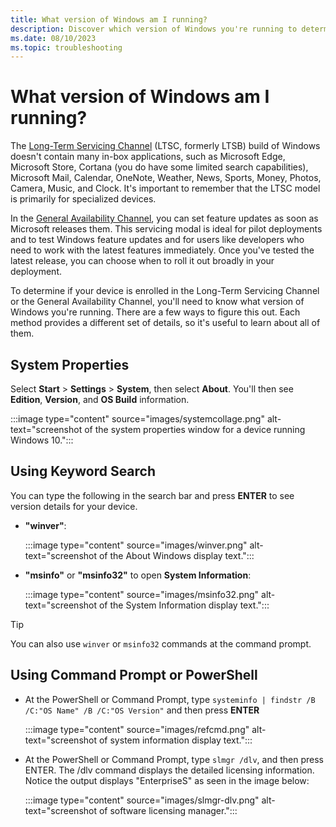 ```yaml
---
title: What version of Windows am I running?
description: Discover which version of Windows you're running to determine whether or not your device is enrolled in the Long-Term Servicing Channel or General Availability Channel.
ms.date: 08/10/2023
ms.topic: troubleshooting
---
```


# What version of Windows am I running?

The [Long-Term Servicing Channel](/windows/deployment/update/waas-overview#servicing-channels) (LTSC, formerly LTSB) build of Windows doesn't contain many in-box applications, such as Microsoft Edge, Microsoft Store, Cortana (you do have some limited search capabilities), Microsoft Mail, Calendar, OneNote, Weather, News, Sports, Money, Photos, Camera, Music, and Clock. It's important to remember that the LTSC model is primarily for specialized devices.

In the [General Availability Channel](/windows/deployment/update/waas-overview#servicing-channels), you can set feature updates as soon as Microsoft releases them. This servicing modal is ideal for pilot deployments and to test Windows feature updates and for users like developers who need to work with the latest features immediately. Once you've tested the latest release, you can choose when to roll it out broadly in your deployment.

To determine if your device is enrolled in the Long-Term Servicing Channel or the General Availability Channel, you'll need to know what version of Windows you're running. There are a few ways to figure this out. Each method provides a different set of details, so it's useful to learn about all of them.

## System Properties

Select **Start** > **Settings** > **System**, then select **About**. You'll then see **Edition**, **Version**, and **OS Build** information.

:::image type="content" source="images/systemcollage.png" alt-text="screenshot of the system properties window for a device running Windows 10.":::

## Using Keyword Search

You can type the following in the search bar and press **ENTER** to see version details for your device.

- **"winver"**:

    :::image type="content" source="images/winver.png" alt-text="screenshot of the About Windows display text.":::

- **"msinfo"** or **"msinfo32"** to open **System Information**:

    :::image type="content" source="images/msinfo32.png" alt-text="screenshot of the System Information display text.":::

> [!TIP]
> You can also use `winver` or `msinfo32` commands at the command prompt.

## Using Command Prompt or PowerShell

- At the PowerShell or Command Prompt, type `systeminfo | findstr /B /C:"OS Name" /B /C:"OS Version"` and then press **ENTER**

    :::image type="content" source="images/refcmd.png" alt-text="screenshot of system information display text.":::

- At the PowerShell or Command Prompt, type `slmgr /dlv`, and then press ENTER. The /dlv command displays the detailed licensing information. Notice the output displays "EnterpriseS" as seen in the image below:

    :::image type="content" source="images/slmgr-dlv.png" alt-text="screenshot of software licensing manager.":::
